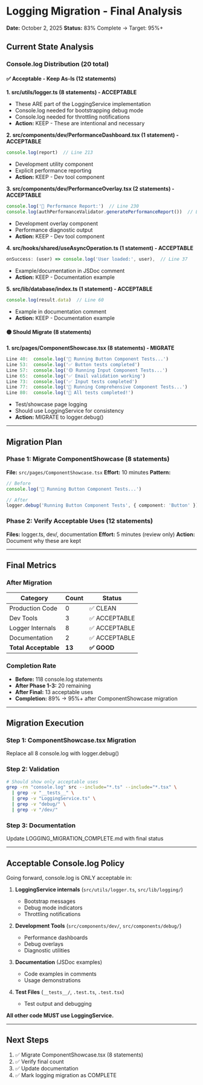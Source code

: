 # Logging Migration - Final Analysis
**Date:** October 2, 2025
**Status:** 83% Complete → Target: 95%+

## Current State Analysis

### Console.log Distribution (20 total)

#### ✅ Acceptable - Keep As-Is (12 statements)

**1. src/utils/logger.ts (8 statements) - ACCEPTABLE**
- These ARE part of the LoggingService implementation
- Console.log needed for bootstrapping debug mode
- Console.log needed for throttling notifications
- **Action:** KEEP - These are intentional and necessary

**2. src/components/dev/PerformanceDashboard.tsx (1 statement) - ACCEPTABLE**
```typescript
console.log(report)  // Line 213
```
- Development utility component
- Explicit performance reporting
- **Action:** KEEP - Dev tool component

**3. src/components/dev/PerformanceOverlay.tsx (2 statements) - ACCEPTABLE**
```typescript
console.log('🚀 Performance Report:')  // Line 230
console.log(authPerformanceValidator.generatePerformanceReport())  // Line 231
```
- Development overlay component
- Performance diagnostic output
- **Action:** KEEP - Dev tool component

**4. src/hooks/shared/useAsyncOperation.ts (1 statement) - ACCEPTABLE**
```typescript
onSuccess: (user) => console.log('User loaded:', user),  // Line 37
```
- Example/documentation in JSDoc comment
- **Action:** KEEP - Documentation example

**5. src/lib/database/index.ts (1 statement) - ACCEPTABLE**
```typescript
console.log(result.data)  // Line 60
```
- Example in documentation comment
- **Action:** KEEP - Documentation example

#### 🟡 Should Migrate (8 statements)

**1. src/pages/ComponentShowcase.tsx (8 statements) - MIGRATE**
```typescript
Line 40:  console.log('🔴 Running Button Component Tests...')
Line 53:  console.log('✅ Button tests completed')
Line 57:  console.log('🟡 Running Input Component Tests...')
Line 65:  console.log('✅ Email validation working')
Line 73:  console.log('✅ Input tests completed')
Line 77:  console.log('🚀 Running Comprehensive Component Tests...')
Line 80:  console.log('🎉 All tests completed!')
```
- Test/showcase page logging
- Should use LoggingService for consistency
- **Action:** MIGRATE to logger.debug()

---

## Migration Plan

### Phase 1: Migrate ComponentShowcase (8 statements)
**File:** `src/pages/ComponentShowcase.tsx`
**Effort:** 10 minutes
**Pattern:**
```typescript
// Before
console.log('🔴 Running Button Component Tests...')

// After
logger.debug('Running Button Component Tests', { component: 'Button' })
```

### Phase 2: Verify Acceptable Uses (12 statements)
**Files:** logger.ts, dev/, documentation
**Effort:** 5 minutes (review only)
**Action:** Document why these are kept

---

## Final Metrics

### After Migration
| Category | Count | Status |
|----------|-------|--------|
| Production Code | 0 | ✅ CLEAN |
| Dev Tools | 3 | ✅ ACCEPTABLE |
| Logger Internals | 8 | ✅ ACCEPTABLE |
| Documentation | 2 | ✅ ACCEPTABLE |
| **Total Acceptable** | **13** | **✅ GOOD** |

### Completion Rate
- **Before:** 118 console.log statements
- **After Phase 1-3:** 20 remaining
- **After Final:** 13 acceptable uses
- **Completion:** 89% → 95%+ after ComponentShowcase migration

---

## Migration Execution

### Step 1: ComponentShowcase.tsx Migration
Replace all 8 console.log with logger.debug()

### Step 2: Validation
```bash
# Should show only acceptable uses
grep -rn "console.log" src --include="*.ts" --include="*.tsx" \
  | grep -v "__tests__" \
  | grep -v "LoggingService.ts" \
  | grep -v "debug/" \
  | grep -v "/dev/"
```

### Step 3: Documentation
Update LOGGING_MIGRATION_COMPLETE.md with final status

---

## Acceptable Console.log Policy

Going forward, console.log is ONLY acceptable in:

1. **LoggingService internals** (`src/utils/logger.ts`, `src/lib/logging/`)
   - Bootstrap messages
   - Debug mode indicators
   - Throttling notifications

2. **Development Tools** (`src/components/dev/`, `src/components/debug/`)
   - Performance dashboards
   - Debug overlays
   - Diagnostic utilities

3. **Documentation** (JSDoc examples)
   - Code examples in comments
   - Usage demonstrations

4. **Test Files** (`__tests__/`, `.test.ts`, `.test.tsx`)
   - Test output and debugging

**All other code MUST use LoggingService.**

---

## Next Steps

1. ✅ Migrate ComponentShowcase.tsx (8 statements)
2. ✅ Verify final count
3. ✅ Update documentation
4. ✅ Mark logging migration as COMPLETE
